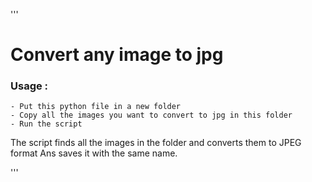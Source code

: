 '''
# Convert any image to jpg

### Usage :
    - Put this python file in a new folder
    - Copy all the images you want to convert to jpg in this folder
    - Run the script

The script finds all the images in the folder and converts them to JPEG format
Ans saves it with the same name. 

'''
